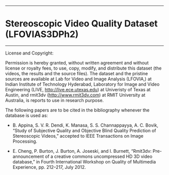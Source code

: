 ----------------------------------------------------
# Stereoscopic Video Quality Dataset (LFOVIAS3DPh2)
----------------------------------------------------


License and Copyright:

Permission is hereby granted, without written agreement and without license or royalty fees, to use, copy, modify, and distribute this dataset (the videos, the results and the source files). The dataset and the pristine sources are available at Lab for Video and Image Analysis (LFOVIA,) at Indian Institute of Technology Hyderabad, Laboratory for Image and Video Engineering (LIVE, http://live.ece.utexas.edu) at Univeristy of Texas at Austin, and rmit3dv (http://www.rmit3dv.com) at RMIT University at Australia, is reports to use in research purpose. 

The following papers are to be cited in the bibliography whenever the database is used as:

- B. Appina, S. V. R. Dendi, K. Manasa, S. S. Channappayya, A. C. Bovik, “Study of Subjective Quality and Objective Blind Quality Prediction of Stereoscopic Videos,” accepted to IEEE Transactions on Image Processing.

- E. Cheng, P. Burton, J. Burton, A. Joseski, and I. Burnett, “Rmit3dv: Pre-announcement of a creative commons uncompressed HD 3D video database,” in Fourth International Workshop on Quality of Multimedia Experience, pp. 212–217, July 2012.
